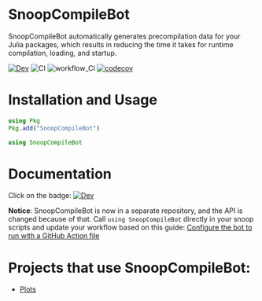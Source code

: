 # SnoopCompileBot

SnoopCompileBot automatically generates precompilation data for your Julia packages, which results in reducing the time it takes for runtime compilation, loading, and startup.

[![Dev](https://img.shields.io/badge/docs-dev-blue.svg)](https://aminya.github.io/SnoopCompileBot.jl/dev)
![CI](https://github.com/aminya/SnoopCompileBot.jl/workflows/CI/badge.svg)
![workflow_CI](https://github.com/aminya/SnoopCompileBot.jl/workflows/workflow_CI/badge.svg)
[![codecov](https://codecov.io/gh/aminya/SnoopCompileBot.jl/branch/master/graph/badge.svg)](https://codecov.io/gh/aminya/SnoopCompileBot.jl)

# Installation and Usage
```julia
using Pkg
Pkg.add("SnoopCompileBot")
```
```julia
using SnoopCompileBot
```

# Documentation
Click on the badge: [![Dev](https://img.shields.io/badge/docs-dev-blue.svg)](https://aminya.github.io/SnoopCompileBot.jl/dev)

**Notice**: SnoopCompileBot is now in a separate repository, and the API is changed because of that. Call `using SnoopCompileBot` directly in your snoop scripts and update your workflow based on this guide: [Configure the bot to run with a GitHub Action file]( https://aminya.github.io/SnoopCompileBot.jl/dev/#Configure-the-bot-to-run-with-a-GitHub-Action-file-1)


# Projects that use SnoopCompileBot:
- [Plots](https://github.com/JuliaPlots/Plots.jl)
